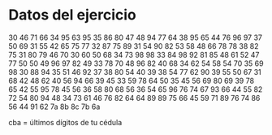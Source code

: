 # Datos del ejercicio

30 46 71 66 34 95 63 95 35 86 80 47 48 94 77 64 38 95 65 44 76 96 97 37 50 69 31 55 42 65 75 77 32 87 75 89 31 54 90 82 53 58 48 66 78 78 38 82 75 31 80 79 46 70 30 60 50 68 34 73 98 98 33 84 98 92 81 85 48 61 52 47 77 50 50 49 96 97 82 49 33 78 70 48 96 82 40 68 34 62 54 58 54 70 35 69 98 30 88 94 35 51 46 92 37 38 80 54 40 39 38 54 77 62 90 39 55 50 67 31 68 42 48 62 40 56 94 66 39 45 33 59 78 64 50 35 45 56 69 80 69 39 78 65 42 55 95 78 45 56 36 58 80 68 56 36 54 65 96 76 74 67 93 66 44 55 82 72 54 80 94 48 34 73 61 46 76 82 64 64 89 89 75 66 45 59 71 89 76 74 86 56 44 91 62 7a 8b 8c 7b 6a

cba = últimos dígitos de tu cédula